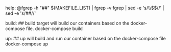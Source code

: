 help:
	@fgrep -h "##" $(MAKEFILE_LIST) | fgrep -v fgrep | sed -e 's/\\$$//' | sed -e 's/##//'

build: ## build target will build our containers based on the docker-compose file. 
	docker-compose build

up: ## up will build and run our container based on the docker-compose file
	docker-compose up